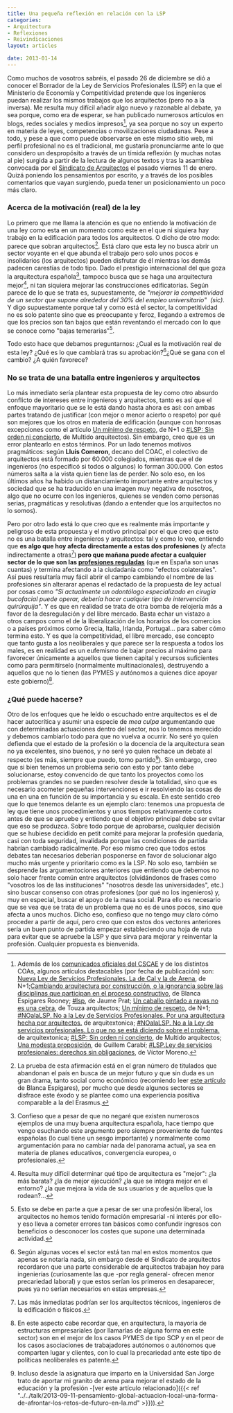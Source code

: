 ```yaml
---
title: Una pequeña reflexión en relación con la LSP
categories:
- Arquitectura
- Reflexiones
- Reivindicaciones
layout: articles

date: 2013-01-14
---
```

Como muchos de vosotros sabréis, el pasado 26 de diciembre se dió a conocer el Borrador de la Ley de Servicios Profesionales (LSP) en la que el Ministerio de Economía y Competitividad pretende que los ingenieros puedan realizar los mismos trabajos que los arquitectos (pero no a la inversa). Me resulta muy difícil añadir algo nuevo y razonable al debate, ya sea porque, como era de esperar, se han publicado numerosos artículos en blogs, redes sociales y medios impresos[^1], ya sea porque no soy un experto en materia de leyes, competencias o movilizaciones ciudadanas. Pese a todo, y pese a que como puede observarse en este mismo sitio web, mi perfil profesional no es el tradicional, me gustaría pronunciarme ante lo que considero un despropósito a través de un tímida reflexión (y muchas notas al pie) surgida a partir de la lectura de algunos textos y tras la asamblea convocada por el <a href="http://www.sindicatoarquitectos.es/">Sindicato de Arquitectos</a> el pasado viernes 11 de enero. Quizá poniendo los pensamientos por escrito, y a través de los posibles comentarios que vayan surgiendo, pueda tener un posicionamiento un poco más claro.<!--more-->

### Acerca de la motivación (real) de la ley

Lo primero que me llama la atención es que no entiendo la motivación de una ley como esta en un momento como este en el que ni siquiera hay trabajo en la edificación para todos los arquitectos. O dicho de otro modo: parece que sobran arquitectos[^2]. Está claro que esta ley no busca abrir un sector voyante en el que abunda el trabajo pero solo unos pocos e insolidarios (los arquitectos) pueden disfrutar de él mientras los demás padecen carestías de todo tipo. Dado el prestigio internacional del que goza la arquitectura española[^3], tampoco busca que se haga una arquitectura mejor[^4], ni tan siquiera mejorar las construcciones edificatorias. Según parece de lo que se trata es, supuestamente, de <i>"mejorar la competitividad de un sector que supone alrededor del 30% del empleo universitario"&nbsp; (sic)</i>. Y digo supuestamente porque tal y como está el sector, la competitividad no es solo patente sino que es preocupante y feroz, llegando a extremos de que los precios son tan bajos que están reventando el mercado con lo que se conoce como "bajas temerarias"[^5].

Todo esto hace que debamos preguntarnos: ¿Cual es la motivación real de esta ley? ¿Qué es lo que cambiará tras su aprobación?[^6]¿Qué se gana con el cambio? ¿A quién favorece?

### No se trata de una batalla entre ingenieros y arquitectos
Lo más inmediato sería plantear esta propuesta de ley como otro absurdo conflicto de intereses entre ingenieros y arquitectos, tanto es así que el enfoque mayoritario que se le está dando hasta ahora es así: con ambas partes tratando de justificar (con mejor o menor acierto o respeto) por qué son mejores que los otros en materia de edificación (aunque con honrosas excepciones como el artículo <a href="http://nmas1.wordpress.com/2013/01/05/un-minimo-de-respeto/">Un mínimo de respeto</a>, de N+1 o <a href="http://multido.blogspot.com.es/2013/01/lsp-sin-orden-ni-concierto.html">#LSP: Sin orden ni concierto</a>, de Multido arquitectos). Sin embargo, creo que es un error plantearlo en estos términos. Por un lado tenemos motivos pragmáticos: según **Lluis Comeron**, decano del COAC, el colectivo de arquitectos está formado por 60.000 colegiados, mientras que el de ingenieros (no especificó si todos o algunos) lo forman 300.000. Con estos números salta a la vista quien tiene las de perder. No solo eso, en los últimos años ha habido un distanciamiento importante entre arquitectos y sociedad que se ha traducido en una imagen muy negativa de nosotros, algo que no ocurre con los ingenieros, quienes se venden como personas serias, pragmáticas y resolutivas (dando a entender que los arquitectos no lo somos).

Pero por otro lado está lo que creo que es realmente más importante y peligroso de esta propuesta y el motivo principal por el que creo que esto no es una batalla entre ingenieros y arquitectos: tal y como lo veo, entiendo que <strong>es algo que hoy afecta directamente a estas dos profesiones </strong>(y afecta indirectamente a otras[^7])<strong> pero que mañana puede afectar a cualquier sector de lo que son las <a href="http://es.wikipedia.org/wiki/Profesion_regulada">profesiones reguladas</a></strong> (que en España son unas cuantas) y termina afectando a la ciudadanía como "efectos colaterales". Así pues resultaría muy fácil abrir el campo cambiando el nombre de las profesiones sin alterarar apenas el redactado de la propuesta de ley actual por cosas como <em>"Si actualmente un odontólogo especializado en cirugía bucofacial puede operar, debería hacer cualquier tipo de intervención quirúrquija"</em>. Y es que en realidad se trata de otra bomba de relojería más a favor de la desregulación y del libre mercado. Basta echar un vistazo a otros campos como el de la liberalización de los horarios de los comercios o a países próximos como Grecia, Italia, Irlanda, Portugal... para saber cómo termina esto. Y es que la competitividad, el libre mercado, ese concepto que tanto gusta a los neoliberales y que parece ser la respuesta a todos los males, es en realidad es un eufemismo de bajar precios al máximo para favorecer únicamente a aquellos que tienen capital y recursos suficientes como para permitírselo (normalmente multinacionales), destruyendo a aquellos que no lo tienen (las PYMES y autónomos a quienes dice apoyar este gobierno)[^8].</p>

### ¿Qué puede hacerse?

Otro de los enfoques que he leído o escuchado entre arquitectos es el de hacer autocrítica y asumir una especie de <em>mea culpa</em> argumentando que con determinadas actuaciones dentro del sector, nos lo tenemos merecido y debemos cambiarlo todo para que no vuelva a ocurrir. No seré yo quien defienda que el estado de la profesión o la docencia de la arquitectura sean no ya excelentes, sino buenos, y no seré yo quien rechace un debate al respecto (es más, siempre que puedo, tomo partido[^9]). Sin embargo, creo que si bien tenemos un problema serio con esto y por tanto debe solucionarse, estoy convencido de que tanto los proyectos como los problemas grandes no se pueden resolver desde la totalidad, sino que es necesario acometer pequeñas intervenciones e ir resolviendo las cosas de una en una en función de su importancia y su escala. En este sentido creo que lo que tenemos delante es un ejemplo claro: tenemos una propuesta de ley que tiene unos procedimientos y unos tiempos relativamente cortos antes de que se apruebe y entiendo que el objetivo principal debe ser evitar que eso se produzca. Sobre todo porque de aprobarse, cualquier decisión que se hubiese decidido en petit comité para mejorar la profesión quedaría, casi con toda seguridad, invalidada porque las condiciones de partida habrían cambiado radicalmente. Por eso mismo creo que todos estos debates tan necesarios deberían posponerse en favor de solucionar algo mucho más urgente y prioritario como es la LSP.
No solo eso, también se desprende las argumentociones anteriores que entiendo que debemos no solo hacer frente común entre arquitectos (olvidándonos de frases como "vosotros los de las instituciones" "nosotros desde las universidades", etc.) sino buscar consenso con otras profesiones (por qué no los ingenieros) y, muy en especial, buscar el apoyo de la masa social. Para ello es necesario que se vea que se trata de un problema que no es de unos pocos, sino que afecta a unos muchos.
Dicho eso, confieso que no tengo muy claro cómo proceder a partir de aquí, pero creo que con estos dos vectores anteriores sería un buen punto de partida empezar estableciendo una hoja de ruta para evitar que se apruebe la LSP y que sirva para mejorar y reinventar la profesión. Cualquier propuesta es bienvenida.

[^1]: Además de los <a href="http://www.cscae.com/index.php?option=com_content&amp;view=article&amp;id=469:comunicado-del-presidente-del-consejo-superior-a-los-arquitectos-de-toda-espana-sobre-ley-de-servicios-profesionales&amp;catid=35:editorial&amp;Itemid=54">comunicados oficiales del CSCAE</a> y de los distintos COAs, algunos artículos destacables (por fecha de publicación) son: <a href="http://nmas1.wordpress.com/2013/01/02/nueva-ley-de-servicios-profesionales-la-de-cal-y-la-de-arena/">Nueva Ley de Servicios Profesionales. La de Cal y la de&nbsp;Arena</a>, de N+1;<a href="http://blancaespigaresrooney.wordpress.com/2013/01/02/cambiando-arquitectura-por-construccion-o-la-ignorancia-sobre-las-disciplinas-que-participan-en-el-proceso-constructivo/">Cambiando arquitectura por construcción, o la ignorancia sobre las disciplinas que participan en el proceso constructivo</a>, de Blanca Espigares Rooney; <a href="http://www.jaumepratarquitecto.com/2012/12/0-0-1-1471-8092-mmjarq-67-19-9544-14.html">#lsp</a>, de Jaume Prat; <a href="http://www.touza.com/blog/2013/01/un-caballo-pintado-a-rayas-no-es-una-cebra-l-kahn/">Un caballo pintado a rayas no es una cebra</a>, de Touza arquitectos; <a href="http://nmas1.wordpress.com/2013/01/05/un-minimo-de-respeto/">Un mínimo de respeto</a>, de N+1; <a href="http://arquitextonica.net/2013/01/04/noalalsp-no-a-la-ley-de-servicios-profesionales-por-una-arquitectura-hecha-por-arquitectos/">#NOalaLSP. No a la Ley de Servicios Profesionales. Por una arquitectura hecha por arquitectos.</a> de arquitextonica; <a href="http://arquitextonica.net/2013/01/07/noalalsp-no-a-la-ley-de-servicios-profesionales-lo-que-no-se-esta-diciendo-sobre-el-problema/">#NOalaLSP. No a la Ley de servicios profesionales. Lo que no se está diciendo sobre el problema.</a> de arquitextonica; <a href="http://multido.blogspot.com.es/2013/01/lsp-sin-orden-ni-concierto.html">#LSP: Sin orden ni concierto</a>, de Multido arquitectos; <a href="http://dearquitecturayafecciones.wordpress.com/2013/01/14/una-modesta-proposicion/">Una modesta proposición</a>, de Guillem Carabí; <a href="http://vmoreno.net/ley-de-servicios-profesionales-derechos-sin-obligaciones/">#LSP.Ley de servicios profesionales: derechos sin obligaciones</a>, de Víctor Moreno.
[^2]: La prueba de esta afirmación está en el gran número de titulados que abandonan el país en busca de un mejor futuro y que sin duda es un gran drama, tanto social como económico (recomiendo leer <a href="http://blancaespigaresrooney.wordpress.com/2012/11/17/yo-he-costado-230-000-euros-a-los-espanoles/">este artículo</a> de Blanca Espigares), por mucho que desde algunos sectores se disfrace este éxodo y se plantee como una experiencia positiva comparable a la del Erasmus.
[^3]: Confieso que a pesar de que no negaré que existen numerosos ejemplos de una muy buena arquitectura española, hace tiempo que vengo esuchando este argumento pero siempre proveniente de fuentes españolas (lo cual tiene un sesgo importante) y normalmente como argumentación para no cambiar nada del panorama actual, ya sea en materia de planes educativos, convergencia europea, o&nbsp; profesionales.
[^4]: Resulta muy difícil determinar qué tipo de arquitectura es "mejor": ¿la más barata? ¿la de mejor ejecución? ¿la que se integra mejor en el entorno? ¿la que mejora la vida de sus usuarios y de aquellos que la rodean?...
[^5]: Esto se debe en parte a que a pesar de ser una profesión liberal, los arquitectos no hemos tenido formación empresarial -ni interés por ello- y eso lleva a cometer errores tan básicos como confundir ingresos con beneficios o desconocer los costes que supone una determinada actividad.
[^6]: Según algunas voces el sector está tan mal en estos momentos que apenas se notaría nada, sin embargo desde el Sindicato de arquitectos recordaron que una parte considerable de arquitectos trabajan hoy para ingenierías (curiosamente las que -por regla general- ofrecen menor precariedad laboral) y que estos serían los primeros en desaparecer, pues ya no serían necesarios en estas empresas.
[^7]: Las más inmediatas podrían ser los arquitectos técnicos, ingenieros de la edificación o físicos.
[^8]: En este aspecto cabe recordar que, en arquitectura, la mayoría de estructuras empresariales (por llamarlas de alguna forma en este sector) son en el mejor de los casos PYMES de tipo SCP y en el peor de los casos asociaciones de trabajadores autónomos o autónomos que comparten lugar y clientes, con lo cual la precariedad ante este tipo de políticas neoliberales es patente.
[^9]: Incluso desde la asignatura que imparto en la Universidad San Jorge trato de aportar mi granito de arena para mejorar el estado de la educación y la profesión -[ver este artículo relacionado]({{< ref "../../talk/2013-09-11-pensamiento-global-actuacion-local-una-forma-de-afrontar-los-retos-de-futuro-en-la.md" >}})).
